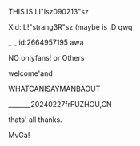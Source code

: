 THIS IS LI"lsz090213"sz                                              

Xid: L!"strang3R"sz   (maybe is  :D qwq        

_ _ id:2664957195 awa

NO onlyfans! or Others

welcome'and

WHATCANISAYMANBAOUT

_______20240227frFUZHOU,CN

thats' all thanks.
 
MvGa!




<!---
lsz090213/lsz090213 is a ✨ special ✨ repository because its `README.md` (this file) appears on your GitHub profile.
You can click the Preview link to take a look at your changes.
--->
